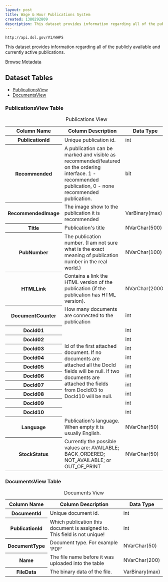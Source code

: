 ```yaml
---
layout: post
title: Wage & Hour Publications System
created: 1380292809
description: This dataset provides information regarding all of the publicly available and currently active publications.
---
```


```
http://api.dol.gov/V1/WHPS
```

<p>This dataset provides information regarding all of the publicly available and currently active publications.</p>


<a href ="http://api.dol.gov/V1/WHPS/$metadata" class="button radius button_dataset">Browse Metadata</a>


## Dataset Tables  

- [PublicationsView](#publicationsview)
- [DocumentsView](#documentsview)

<h3 id="publicationsview">PublicationsView Table</h3>
<table summary="Publications View - Wage and Hour Publications System (WHPS)">
	<caption>Publications View</caption>
	<thead>
		<tr>
			<th scope="col">Column Name</th>
			<th scope="col">Column Description</th>
			<th scope="col">Data Type</th>
		</tr>
	</thead>
	<tbody>
		<tr>
			<th scope="row">PublicationId</th>
			<td>Unique publication id.</td>
			<td>int</td>
		</tr>
		<tr>
			<th scope="row">Recommended</th>
			<td>A publication can be marked and visible as recommended/featured on the ordering interface. 1 - recommended publication, 0 - none recommended publication.</td>
			<td>bit</td>
		</tr>
		<tr>
			<th scope="row">RecommendedImage</th>
			<td>The image show to the publication it is recommended</td>
			<td>VarBinary(max)</td>
		</tr>
		<tr>
			<th scope="row">Title</th>
			<td>Publication's title</td>
			<td>NVarChar(500)</td>
		</tr>
		<tr>
			<th scope="row">PubNumber</th>
			<td>The publication number. (I am not sure what is the exact meaning of publication number in the real world.)</td>
			<td>NVarChar(100)</td>
		</tr>
		<tr>
			<th scope="row">HTMLLink</th>
			<td>Contains a link the HTML version of the publication (if the publication has HTML version).</td>
			<td>NVarChar(2000)</td>
		</tr>
		<tr>
			<th scope="row">DocumentCounter</th>
			<td>How many documents are connected to the publication</td>
			<td>int</td>
		</tr>
		<tr>
			<th scope="row">DocId01</th>
			<td rowspan="10">Id of the first attached document. If no documents are attached all the DocId fields will be null. If two documents are attached the fields from DocId03 to DocId10 will be null.</td>
			<td>int</td>
		</tr>
		<tr>
			<th scope="row">DocId02</th>
			<td>int</td>
		</tr>
		<tr>
			<th scope="row">DocId03</th>
			<td>int</td>
		</tr>
		<tr>
			<th scope="row">DocId04</th>
			<td>int</td>
		</tr>
		<tr>
			<th scope="row">DocId05</th>
			<td>int</td>
		</tr>
		<tr>
			<th scope="row">DocId06</th>
			<td>int</td>
		</tr>
		<tr>
			<th scope="row">DocId07</th>
			<td>int</td>
		</tr>
		<tr>
			<th scope="row">DocId08</th>
			<td>int</td>
		</tr>
		<tr>
			<th scope="row">DocId09</th>
			<td>int</td>
		</tr>
		<tr>
			<th scope="row">DocId10</th>
			<td>int</td>
		</tr>
		<tr>
			<th scope="row">Language</th>
			<td>Publication's language. When empty it is usually English.</td>
			<td>NVarChar(50)</td>
		</tr>
		<tr>
			<th scope="row">StockStatus</th>
			<td>Currently the possible values are: AVAILABLE; BACK_ORDERED; NOT_AVAILABLE; or OUT_OF_PRINT</td>
			<td>NVarChar(50)</td>
		</tr>
	</tbody>
</table>

<h3 id="documentsview">DocumentsView Table</h3>
<table summary="Documents View - Wage and Hour Publications System (WHPS)">
	<caption>Documents View</caption>
    <thead>
        <tr>
            <th scope="col">Column Name</th>
            <th scope="col">Column Description</th>
            <th scope="col">Data Type</th>
        </tr>
    </thead>
    <tbody>
        <tr>
            <th scope="row">DocumentId</th>
            <td>Unique document id.</td>
            <td>int</td>
        </tr>
        <tr>
            <th scope="row">PublicationId</th>
            <td>Which publication this document is assigned to. This field is not unique!</td>
            <td>int</td>
        </tr>
        <tr>
            <th scope="row">DocumentType</th>
            <td>Document type. For example ‘PDF’</td>
            <td>NVarChar(50)</td>
        </tr>
        <tr>
            <th scope="row">Name</th>
            <td>The file name before it was uploaded into the table</td>
            <td>NVarChar(200)</td>
        </tr>
        <tr>
            <th scope="row">FileData</th>
            <td>The binary data of the file.</td>
            <td>VarBinary(max)</td>
        </tr>
    </tbody>
</table>
